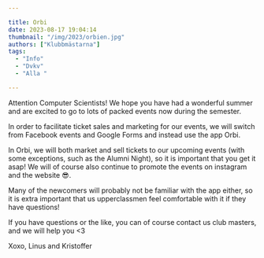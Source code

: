```yaml
---

title: Orbi
date: 2023-08-17 19:04:14
thumbnail: "/img/2023/orbien.jpg"
authors: ["Klubbmästarna"]
tags: 
  - "Info"
  - "Dvkv"
  - "Alla "

---
```

Attention Computer Scientists! We hope you have had a wonderful summer and are excited to go to lots of packed events now during the semester.

In order to facilitate ticket sales and marketing for our events, we will switch from Facebook events and Google Forms and instead use the app Orbi.

In Orbi, we will both market and sell tickets to our upcoming events (with some exceptions, such as the Alumni Night), so it is important that you get it asap! We will of course also continue to promote the events on instagram and the website 😎.

Many of the newcomers will probably not be familiar with the app either, so it is extra important that us upperclassmen feel comfortable with it if they have questions!

If you have questions or the like, you can of course contact us club masters, and we will help you <3

Xoxo,
Linus and Kristoffer